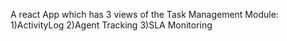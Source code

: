A react App which has 3 views of the Task Management Module:
1)ActivityLog
2)Agent Tracking
3)SLA Monitoring
